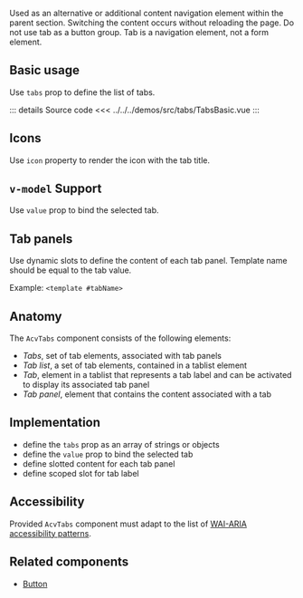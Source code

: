 Used as an alternative or additional content navigation element within the parent section.
Switching the content occurs without reloading the page.
Do not use tab as a button group.
Tab is a navigation element, not a form element.

## Basic usage

Use `tabs` prop to define the list of tabs.

<TabsBasic />

::: details Source code
<<< ../../../demos/src/tabs/TabsBasic.vue
:::

## Icons

Use `icon` property to render the icon with the tab title.

## `v-model` Support

Use `value` prop to bind the selected tab.

## Tab panels

Use dynamic slots to define the content of each tab panel.
Template name should be equal to the tab value.

Example: `<template #tabName>`

## Anatomy

The `AcvTabs` component consists of the following elements:

- _Tabs_, set of tab elements, associated with tab panels
- _Tab list_, a set of tab elements, contained in a tablist element
- _Tab_, element in a tablist that represents a tab label and can be activated to display its associated tab panel
- _Tab panel_, element that contains the content associated with a tab

## Implementation

- define the `tabs` prop as an array of strings or objects
- define the `value` prop to bind the selected tab
- define slotted content for each tab panel
- define scoped slot for tab label

## Accessibility

Provided `AcvTabs` component must adapt to the list of
[WAI-ARIA accessibility patterns](https://www.w3.org/WAI/ARIA/apg/patterns/tabs/).

## Related components

- [Button](/components/button/button.doc)
